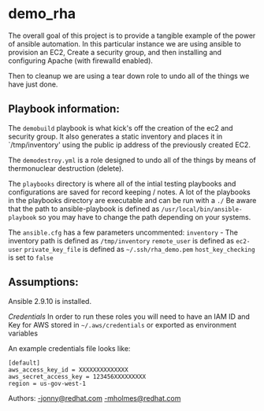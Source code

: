 # demo_rha
The overall goal of this project is to provide a tangible example of the 
power of ansible automation. In this particular instance we are using 
ansible to provision an EC2, Create a security group, and then installing
and configuring Apache (with firewalld enabled).

Then to cleanup we are using a tear down role to undo all of the things we 
have just done.

## Playbook information:
The `demobuild` playbook is what kick's off the creation of the ec2 and
security group. It also generates a static inventory and places it in
`/tmp/inventory' using the public ip address of the previously created EC2.

The `demodestroy.yml` is a role designed to undo all of the things by means
of thermonuclear destruction (delete). 

The `playbooks` directory is where all of the intial testing playbooks and
configurations are saved for record keeping / notes. A lot of the playbooks
in the playbooks directory are executable and can be run with a `./` Be aware 
that the path to ansible-playbook is defined as `/usr/local/bin/ansible-playbook`
so you may have to change the path depending on your systems.

The `ansible.cfg` has a few parameters uncommented:
`inventory` - The inventory path is defined as `/tmp/inventory`
`remote_user`  is defined as `ec2-user`
`private_key_file` is defined as `~/.ssh/rha_demo.pem`
`host_key_checking` is set to `false`

## Assumptions:
Ansible 2.9.10 is installed.

*Credentials*
In order to run these roles you will need to have an IAM ID and Key for AWS stored
in `~/.aws/credentials` or exported as environment variables

An example credentials file looks like:
```
[default]
aws_access_key_id = XXXXXXXXXXXXXX
aws_secret_access_key = 123456XXXXXXXXX
region = us-gov-west-1
```

Authors: 
  -jonny@redhat.com
  -mholmes@redhat.com
